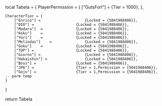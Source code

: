local Tabela = {
	PlayerPermission = {
		["GutsForl"] = 			{Tier = 1000},
	},
	
	CharacterTier = {
		["Enrico"] = 					{Locked = {5041988406}},
		["DIO"]	=					{Locked = {5041988406}},
		["Madara"]	=				{Locked = {5041988406}},
		["Koku"]	=				{Locked = {5041988406}},
		["Yori"]	=				{Locked = {5041988406}},
		["Meliodas"]	=				{Locked = {5041988406}},
		["Goku"]	=				{Locked = {5041988406}},
		["TOP"]	=					{Locked = {5041988406}},
		["Giorno"] = 					{Locked = {5041988406}},
		["Hakaishin"] = 				{Locked = {5041988406}},
		["Boss"] = 					{Locked = {5041988406}},
		["JP6"] = 					{Tier = 1,Permission = {5041988406}},
		["Gojo"] = 					{Tier = 1,Permission = {5041988406}}, -- perm temp
	}

}

return Tabela
